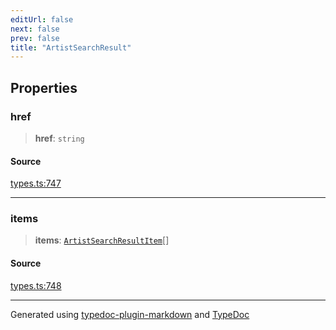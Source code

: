 ```yaml
---
editUrl: false
next: false
prev: false
title: "ArtistSearchResult"
---
```


## Properties

### href

> **href**: `string`

#### Source

[types.ts:747](https://github.com/fostertheweb/spotify-web-sdk/blob/8d95f4b/src/types.ts#L747)

***

### items

> **items**: [`ArtistSearchResultItem`](/api/interfaces/artistsearchresultitem/)[]

#### Source

[types.ts:748](https://github.com/fostertheweb/spotify-web-sdk/blob/8d95f4b/src/types.ts#L748)

***

Generated using [typedoc-plugin-markdown](https://www.npmjs.com/package/typedoc-plugin-markdown) and [TypeDoc](https://typedoc.org/)
